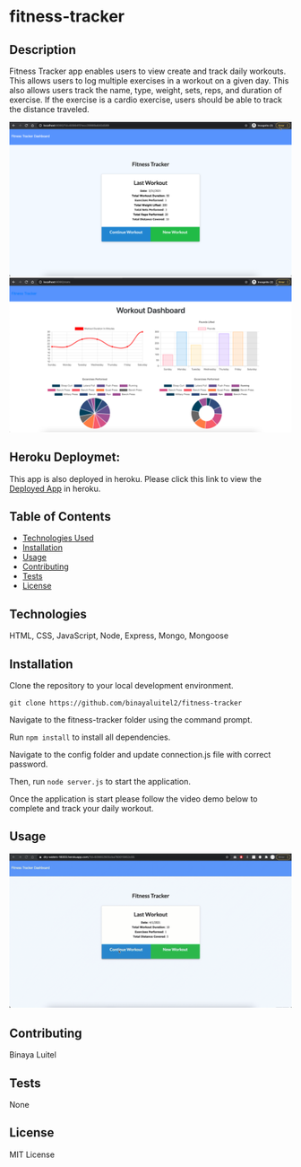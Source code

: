 # fitness-tracker
## Description 
   
Fitness Tracker app enables users to view create and track daily workouts. This allows users to log multiple exercises in a workout on a given day. This also allows users track the name, type, weight, sets, reps, and duration of exercise. If the exercise is a cardio exercise, users should be able to track the distance traveled.


 ![fitness_tracker](./public/image/fitness_tracker.png)
 ![workout_dashboard](./public/image/workout_dashboard.png)

## Heroku Deploymet:
This app is also deployed in heroku. Please click this link to view the  [Deployed App](https://dry-waters-18303.herokuapp.com/) in heroku.

  ## Table of Contents
  * [Technologies Used](#technologies)
  * [Installation](#installation)
  * [Usage](#usage)
  * [Contributing](#contributing)
  * [Tests](#tests)
  * [License](#license)
  
  ## Technologies
 HTML, CSS, JavaScript, Node, Express, Mongo, Mongoose
  
  ## Installation
    
Clone the repository to your local development environment.

```
git clone https://github.com/binayaluitel2/fitness-tracker
```
Navigate to the fitness-tracker folder using the command prompt.

Run `npm install` to install all dependencies.

Navigate to the config folder and update connection.js file with correct password. 

Then, run `node server.js` to start the application. 

Once the application is start please follow the video demo below to complete and track your daily workout.

  ## Usage 
    
  ![Gif demo of fitness-tracker](./public/image/fitness_tracker.gif)
  
  ## Contributing
  
  Binaya Luitel
  
  ## Tests  
  
 None
  
  ## License
  
  MIT License
  
